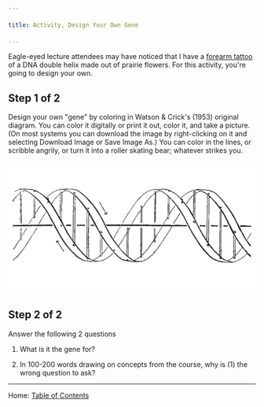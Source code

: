 ```yaml
---

title: Activity, Design Your Own Gene

---
```


Eagle-eyed lecture attendees may have noticed that I have a [forearm tattoo](../img/jd_dna_tattoo.jpg) of a DNA double helix made out of prairie flowers. For this activity, you're going to design your own.

## Step 1 of 2

Design your own "gene" by coloring in Watson & Crick's (1953) original diagram. You can color it digitally or print it out, color it, and take a picture. (On most systems you can download the image by right-clicking on it and selecting Download Image or Save Image As.) You can color in the lines, or scribble angrily, or turn it into a roller skating bear; whatever strikes you. 

![watson-crick-1953_figure_rotated.png](../img/watson-crick-1953_figure_rotated.png)

## Step 2 of 2

Answer the following 2 questions

1. What is it the gene for?

2. In 100-200 words drawing on concepts from the course, why is (1) the wrong question to ask?

--------

Home: [Table of Contents](../README.md)
